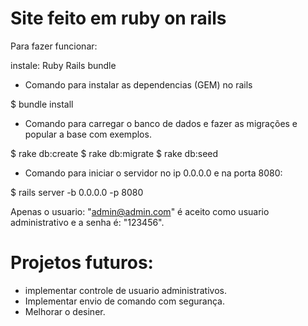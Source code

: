 # Site feito em ruby on rails

Para fazer funcionar:

instale:
Ruby
Rails
bundle

- Comando para instalar as dependencias (GEM) no rails

$ bundle install

- Comando para carregar o banco de dados e fazer as migrações e popular a base com exemplos.

$ rake db:create
$ rake db:migrate
$ rake db:seed

- Comando para iniciar o servidor no ip 0.0.0.0 e na porta 8080:

$ rails server -b 0.0.0.0 -p 8080

Apenas o usuario: "admin@admin.com" é aceito como usuario administrativo e a senha é: "123456".


# Projetos futuros:
- implementar controle de usuario administrativos.
- Implementar envio de comando com segurança.
- Melhorar o desiner.